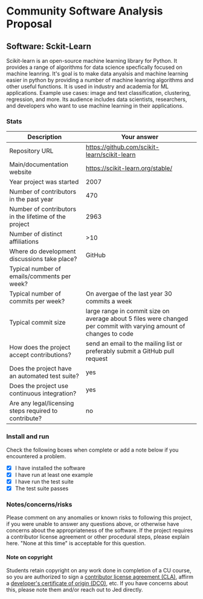 # Community Software Analysis Proposal

## Software: Sckit-Learn

Scikit-learn is an open-source machine learning library for Python. It provides a range of algorithms for data science specfically focused on machine leanring. It's goal is to make data anyalsis and machine learning easier in python by providing a number of machine leanring algorithms and other useful functions. It is used in industry and academia for ML applications. Example use cases: image and text classification, clustering, regression, and more. Its audience includes data scientists, researchers, and developers who want to use machine learning in their applications.


### Stats

| Description | Your answer |
|---------|-----------|
| Repository URL |  https://github.com/scikit-learn/scikit-learn  |
| Main/documentation website |  https://scikit-learn.org/stable/  |
| Year project was started |  2007 |
| Number of contributors in the past year | 470 |
| Number of contributors in the lifetime of the project |  2963 |
| Number of distinct affiliations | >10 |
| Where do development discussions take place? | GitHub |
| Typical number of emails/comments per week? |  |
| Typical number of commits per week? | On avergae of the last year 30 commits a week |
| Typical commit size | large range in commit size on average about 5 files were changed per commit with varying amount of changes to code|
| How does the project accept contributions? | send an email to the mailing list or preferably submit a GitHub pull request |
| Does the project have an automated test suite? | yes |
| Does the project use continuous integration? | yes |
| Are any legal/licensing steps required to contribute? | no |

### Install and run

Check the following boxes when complete or add a note below if you
encountered a problem.

- [x] I have installed the software
- [x] I have run at least one example
- [x] I have run the test suite
- [x] The test suite passes

### Notes/concerns/risks

Please comment on any anomalies or known risks to following this
project, if you were unable to answer any questions above, or
otherwise have concerns about the appropriateness of the software.  If
the project requires a contributor license agreement or other
procedural steps, please explain here.  "None at this time" is
acceptable for this question.

#### Note on copyright
Students retain copyright on any work done in completion of a CU
course, so you are authorized to sign a [contributor license
agreement (CLA)](https://en.wikipedia.org/wiki/Contributor_License_Agreement),
affirm a [developer's certificate of
origin (DCO)](https://en.wikipedia.org/wiki/Developer_Certificate_of_Origin),
etc.  If you have concerns about this, please note them and/or reach
out to Jed directly.
